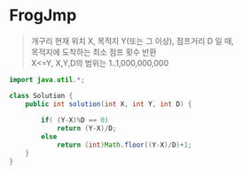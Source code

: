 # FrogJmp
>개구리 현재 위치 X, 목적지 Y(또는 그 이상), 점프거리 D 일 때,  
>목적지에 도착하는 최소 점프 횟수 반환  
>X<=Y, X,Y,D의 범위는 1..1,000,000,000

~~~java
import java.util.*;

class Solution {
    public int solution(int X, int Y, int D) {
        
        if( (Y-X)%D == 0)
            return (Y-X)/D;
        else
            return (int)Math.floor((Y-X)/D)+1;
    }
}
~~~
